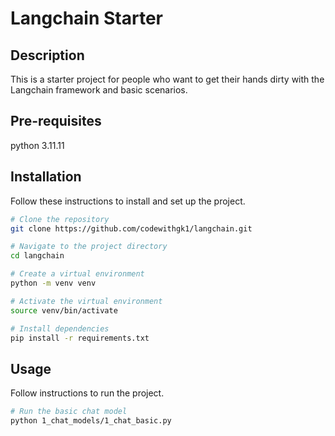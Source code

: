 # Langchain Starter

## Description
This is a starter project for people who want to get their hands dirty with the Langchain framework and basic scenarios.

## Pre-requisites

python 3.11.11

## Installation
Follow these instructions to install and set up the project.

```sh
# Clone the repository
git clone https://github.com/codewithgk1/langchain.git

# Navigate to the project directory
cd langchain

# Create a virtual environment
python -m venv venv

# Activate the virtual environment
source venv/bin/activate

# Install dependencies
pip install -r requirements.txt
```

## Usage
Follow instructions to run the project.

```sh
# Run the basic chat model
python 1_chat_models/1_chat_basic.py
```